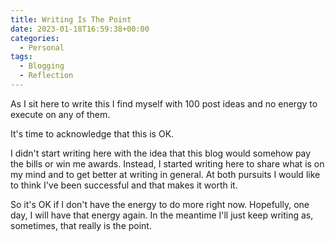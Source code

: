 ```yaml
---
title: Writing Is The Point
date: 2023-01-18T16:59:38+00:00
categories:
  - Personal
tags:
  - Blogging
  - Reflection
---
```


As I sit here to write this I find myself with 100 post ideas and no energy to execute on any of them.

It's time to acknowledge that this is OK.

I didn't start writing here with the idea that this blog would somehow pay the bills or win me awards. Instead, I started writing here to share what is on my mind and to get better at writing in general. At both pursuits I would like to think I've been successful and that makes it worth it.

So it's OK if I don't have the energy to do more right now. Hopefully, one day, I will have that energy again. In the meantime I'll just keep writing as, sometimes, that really is the point.